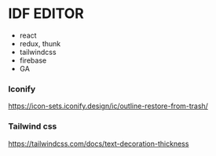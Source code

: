 # IDF EDITOR

- react
- redux, thunk
- tailwindcss
- firebase
- GA

### Iconify

https://icon-sets.iconify.design/ic/outline-restore-from-trash/

### Tailwind css

https://tailwindcss.com/docs/text-decoration-thickness
